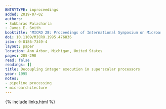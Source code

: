 ```yaml
---
ENTRYTYPE: inproceedings
added: 2019-07-02
authors:
- Subbarao Palacharla
- James E. Smith
booktitle: 'MICRO 28: Proceedings of International Symposium on Microarchitecture'
doi: 10.1109/MICRO.1995.476836
isbn: 0-8186-7349-4
layout: paper
location: Ann Arbor, Michigan, United States
pages: 285-290
read: false
readings: []
title: Decoupling integer execution in superscalar processors
year: 1995
notes:
- pipeline processing
- microarchitecture
---
```

{% include links.html %}
